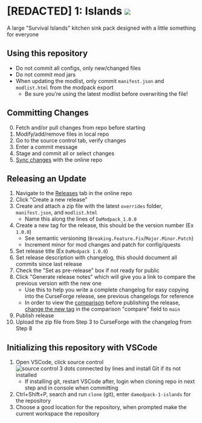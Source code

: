 # [REDACTED] 1: Islands [![](http://cf.way2muchnoise.eu/long_1226660_downloads.svg)](https://www.curseforge.com/minecraft/modpacks/damodpack-1-islands)
<!-- use 'short_<id>_downloads' for rounded small version (125 -> 100)  --> 
A large "Survival Islands" kitchen sink pack designed with a little something for everyone

## Using this repository
- Do not commit all configs, only new/changed files
- Do not commit mod jars
- When updating the modlist, only commit `manifest.json` and `modlist.html` from the modpack export
  - Be sure you're using the latest modlist before overwriting the file!

## Committing Changes
0. Fetch and/or pull changes from repo before starting
1. Modify/add/remove files in local repo
2. Go to the source control tab, verify changes
3. Enter a commit message
4. Stage and commit all or select changes
5. <ins>Sync changes</ins> with the online repo

## Releasing an Update
1. Navigate to the [Releases](https://github.com/RoarkCats/damodpack-1-islands/releases) tab in the online repo
2. Click "Create a new release"
3. Create and attach a zip file with the latest `overrides` folder, `manifest.json`, and `modlist.html`
   - Name this along the lines of `DaModpack_1.0.0`
4. Create a new tag for the release, this should be the version number (Ex `1.0.0`)
   - See semantic versioning (`Breaking.Feature.Fix`/`Major.Minor.Patch`)
   - Increment minor for mod changes and patch for config/quests 
5. Set release title (Ex `DaModpack 1.0.0`)
6. Set release description with changelog, this should document all commits since last release
7. Check the "Set as pre-release" box if not ready for public
8. Click "Generate release notes" which will give you a link to compare the previous version with the new one
   - Use this to help you write a complete changelog for easy copying into the CurseForge release, see previous changelogs for reference
   - In order to view the [comparison](https://github.com/RoarkCats/damodpack-1-islands/compare/) before publishing the release, [change the new tag](https://github.com/user-attachments/assets/608c54a0-f9a4-4622-864b-f32cfe1593a4) in the comparison "compare" field to `main`
9. Publish release
10. Upload the zip file from Step 3 to CurseForge with the changelog from Step 8

## Initializing this repository with VSCode
1. Open VSCode, click source control ![source control 3 dots connected by lines](https://github.com/user-attachments/assets/460be682-14b6-4328-9e1f-a299009607ce)
 and install Git if its not installed
    - If installing git, restart VSCode after, login when cloning repo in next step and in console when committing
3. Ctrl+Shift+P, search and run `clone` (git), enter `damodpack-1-islands` for the repository
4. Choose a good location for the repository, when prompted make the current workspace the repository

